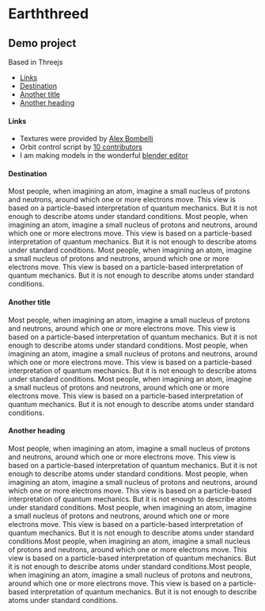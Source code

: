 # Earththreed

## Demo project
Based in Threejs

- [Links](#Links)
- [Destination](#Destination)
- [Another title](#Another_title)
- [Another heading](#Another_heading)

#### Links <a name="Links"></a>
- Textures were provided by [Alex Bombelli](https://www.youtube.com/channel/UCNCCdyepeR5mqnwnkGI9Gbw/about "Alex Bombelli youtube chanel")
- Orbit control script by [10 contributors](https://github.com/mrdoob/three.js/contributors-list/master/examples/jsm/controls/OrbitControls.js "10 contributors")
- I am making models in the wonderful [blender editor](https://www.blender.org/ "blender.org site ")
#### Destination <a name="Destination"></a>
Most people, when imagining an atom, imagine a small nucleus of protons and neutrons, around which one or more electrons move. This view is based on a particle-based interpretation of quantum mechanics. But it is not enough to describe atoms under standard conditions.
Most people, when imagining an atom, imagine a small nucleus of protons and neutrons, around which one or more electrons move. This view is based on a particle-based interpretation of quantum mechanics. But it is not enough to describe atoms under standard conditions.
Most people, when imagining an atom, imagine a small nucleus of protons and neutrons, around which one or more electrons move. This view is based on a particle-based interpretation of quantum mechanics. But it is not enough to describe atoms under standard conditions.
#### Another title <a name="Another_title"></a>
Most people, when imagining an atom, imagine a small nucleus of protons and neutrons, around which one or more electrons move. This view is based on a particle-based interpretation of quantum mechanics. But it is not enough to describe atoms under standard conditions.
Most people, when imagining an atom, imagine a small nucleus of protons and neutrons, around which one or more electrons move. This view is based on a particle-based interpretation of quantum mechanics. But it is not enough to describe atoms under standard conditions.
Most people, when imagining an atom, imagine a small nucleus of protons and neutrons, around which one or more electrons move. This view is based on a particle-based interpretation of quantum mechanics. But it is not enough to describe atoms under standard conditions.
#### Another heading <a name="Another_heading"></a>
Most people, when imagining an atom, imagine a small nucleus of protons and neutrons, around which one or more electrons move. This view is based on a particle-based interpretation of quantum mechanics. But it is not enough to describe atoms under standard conditions.
Most people, when imagining an atom, imagine a small nucleus of protons and neutrons, around which one or more electrons move. This view is based on a particle-based interpretation of quantum mechanics. But it is not enough to describe atoms under standard conditions.
Most people, when imagining an atom, imagine a small nucleus of protons and neutrons, around which one or more electrons move. This view is based on a particle-based interpretation of quantum mechanics. But it is not enough to describe atoms under standard conditions.Most people, when imagining an atom, imagine a small nucleus of protons and neutrons, around which one or more electrons move. This view is based on a particle-based interpretation of quantum mechanics. But it is not enough to describe atoms under standard conditions.Most people, when imagining an atom, imagine a small nucleus of protons and neutrons, around which one or more electrons move. This view is based on a particle-based interpretation of quantum mechanics. But it is not enough to describe atoms under standard conditions.

